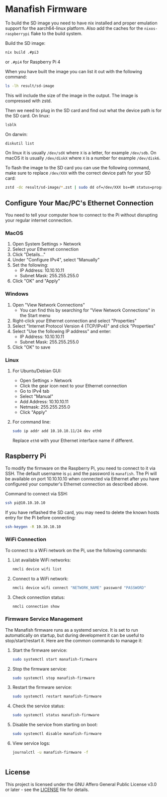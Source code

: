 # Manafish Firmware

To build the SD image you need to have nix installed and proper emulation support for the aarch64-linux platform. Also add the caches for the `nixos-raspberrypi` flake to the build system.

Build the SD image:

```sh
nix build .#pi3
```

or `.#pi4` for Raspberry Pi 4

When you have built the image you can list it out with the following command:

```sh
ls -lh result/sd-image
```

This will include the size of the image in the output. The image is compressed with zstd.

Then we need to plug in the SD card and find out what the device path is for the SD card.
On linux:

```sh
lsblk
```

On darwin:

```sh
diskutil list
```

On linux it is usually `/dev/sdX` where `X` is a letter, for example `/dev/sdb`. On macOS it is usually `/dev/diskX` where `X` is a number for example `/dev/disk6`.

To flash the image to the SD card you can use the following command, make sure to replace `/dev/XXX` with the correct device path for your SD card:

```sh
zstd -dc result/sd-image/*.zst | sudo dd of=/dev/XXX bs=4M status=progress oflag=sync
```

## Configure Your Mac/PC's Ethernet Connection

You need to tell your computer how to connect to the Pi without disrupting your regular internet connection.

### MacOS

1. Open System Settings > Network
2. Select your Ethernet connection
3. Click "Details..."
4. Under "Configure IPv4", select "Manually"
5. Set the following:
   - IP Address: 10.10.10.11
   - Subnet Mask: 255.255.255.0
6. Click "OK" and "Apply"

### Windows

1. Open "View Network Connections"
   - You can find this by searching for "View Network Connections" in the Start menu
2. Right-click your Ethernet connection and select "Properties"
3. Select "Internet Protocol Version 4 (TCP/IPv4)" and click "Properties"
4. Select "Use the following IP address" and enter:
   - IP Address: 10.10.10.11
   - Subnet Mask: 255.255.255.0
5. Click "OK" to save

### Linux

1. For Ubuntu/Debian GUI:
   - Open Settings > Network
   - Click the gear icon next to your Ethernet connection
   - Go to IPv4 tab
   - Select "Manual"
   - Add Address: 10.10.10.11
   - Netmask: 255.255.255.0
   - Click "Apply"

2. For command line:

   ```sh
   sudo ip addr add 10.10.10.11/24 dev eth0
   ```

   Replace `eth0` with your Ethernet interface name if different.

## Raspberry Pi

To modify the firmware on the Raspberry Pi, you need to connect to it via SSH. The default username is `pi` and the password is `manafish`. The Pi will be available on port 10.10.10.10 when connected via Ethernet after you have configured your computer's Ethernet connection as described above.

Command to connect via SSH:

```sh
ssh pi@10.10.10.10
```

If you have reflashed the SD card, you may need to delete the known hosts entry for the Pi before connecting:

```sh
ssh-keygen -R 10.10.10.10
```

### WiFi Connection

To connect to a WiFi network on the Pi, use the following commands:

1. List available WiFi networks:

   ```sh
   nmcli device wifi list
   ```

2. Connect to a WiFi network:

   ```sh
   nmcli device wifi connect "NETWORK_NAME" password "PASSWORD"
   ```

3. Check connection status:

   ```sh
   nmcli connection show
   ```

### Firmware Service Management

The Manafish firmware runs as a systemd service. It is set to run automatically on startup, but during development it can be useful to stop/start/restart it. Here are the common commands to manage it:

1. Start the firmware service:

   ```sh
   sudo systemctl start manafish-firmware
   ```

2. Stop the firmware service:

   ```sh
   sudo systemctl stop manafish-firmware
   ```

3. Restart the firmware service:

   ```sh
   sudo systemctl restart manafish-firmware
   ```

4. Check the service status:

   ```sh
   sudo systemctl status manafish-firmware
   ```

5. Disable the service from starting on boot:

   ```sh
   sudo systemctl disable manafish-firmware
   ```

6. View service logs:

   ```sh
   journalctl -u manafish-firmware -f
   ```

   ```

## License

This project is licensed under the GNU Affero General Public License v3.0 or later - see the [LICENSE](LICENSE) file for details.
